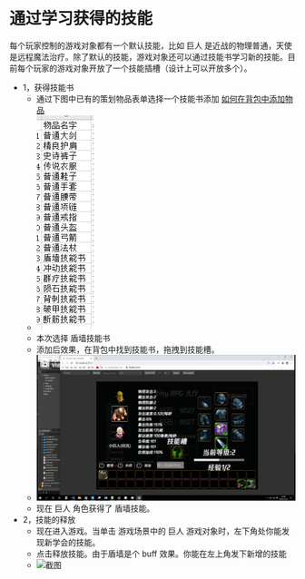 # 通过学习获得的技能

每个玩家控制的游戏对象都有一个默认技能，比如 巨人 是近战的物理普通，天使 是远程魔法治疗。除了默认的技能，游戏对象还可以通过技能书学习新的技能。目前每个玩家的游戏对象开放了一个技能插槽（设计上可以开放多个）。

- 1，获得技能书
  - 通过下图中已有的策划物品表单选择一个技能书添加 [如何在背包中添加物品](../bag_character_equp_skill/index.md)
  - ![物品名字](../bag_character_equp_skill/img/itemlist.PNG)
  - 本次选择 盾墙技能书 
  - 添加后效果，在背包中找到技能书，拖拽到技能槽。
  - ![截图](img/1.gif)
  - 现在 巨人 角色获得了 盾墙技能。
- 2，技能的释放
  - 现在进入游戏。当单击 游戏场景中的 巨人 游戏对象时，左下角处你能发现新学会的技能。
  - 点击释放技能。由于盾墙是个 buff 效果。你能在左上角发下新增的技能
  -  ![截图](img/2.gif)